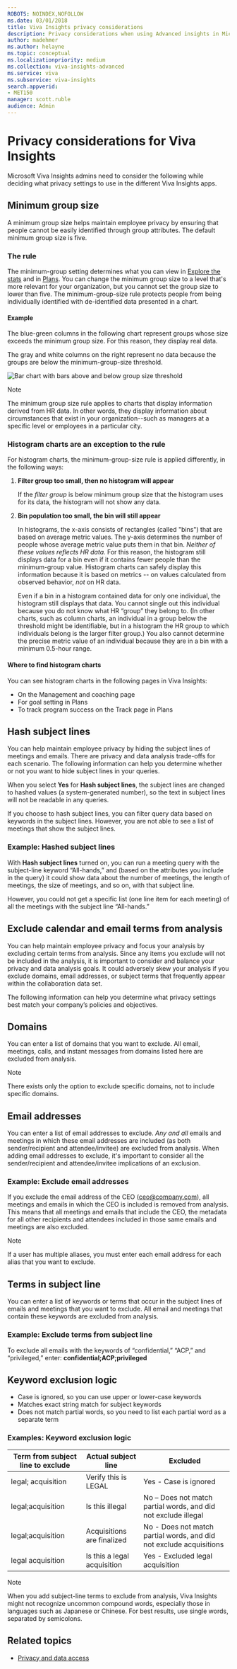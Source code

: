 ```yaml
---
ROBOTS: NOINDEX,NOFOLLOW
ms.date: 03/01/2018
title: Viva Insights privacy considerations
description: Privacy considerations when using Advanced insights in Microsoft Viva Insights to analyze your organizational data 
author: madehmer
ms.author: helayne
ms.topic: conceptual
ms.localizationpriority: medium 
ms.collection: viva-insights-advanced 
ms.service: viva 
ms.subservice: viva-insights 
search.appverid: 
- MET150 
manager: scott.ruble
audience: Admin
---
```


# Privacy considerations for Viva Insights

Microsoft Viva Insights admins need to consider the following while deciding what privacy settings to use in the different Viva Insights apps.

## Minimum group size

A minimum group size helps maintain employee privacy by ensuring that people cannot be easily identified through group attributes. The default minimum group size is five.

### The rule

The minimum-group setting determines what you can view in [Explore the stats](/viva/insights/Use/explore-metrics-week-life?toc=/viva/insights/use/toc.json&bc=/viva/insights/breadcrumb/toc.json) and in [Plans](/viva/insights/Tutorials/solutionsv2-intro?toc=/viva/insights/use/toc.json&bc=/viva/insights/breadcrumb/toc.json). You can change the minimum group size to a level that's more relevant for your organization, but you cannot set the group size to lower than five. The minimum-group-size rule protects people from being individually identified with de-identified data presented in a chart.

#### Example

The blue-green columns in the following chart represent groups whose size exceeds the minimum group size. For this reason, they display real data.

The gray and white columns on the right represent no data because the groups are below the minimum-group-size threshold.

<img src="../Images/WpA/group-size-bars.png" alt="Bar chart with bars above and below group size threshold">

>[!Note]
>The minimum group size rule applies to charts that display information derived from HR data. In other words, they display information about circumstances that exist in your organization--such as managers at a specific level or employees in a particular city.  

### Histogram charts are an exception to the rule

For histogram charts, the minimum-group-size rule is applied differently, in the following ways:

1. **Filter group too small, then no histogram will appear**

   If the _filter group_ is below minimum group size that the histogram uses for its data, the histogram will not show any data.

2. **Bin population too small, the bin will still appear**

   In histograms, the x-axis consists of rectangles (called "bins") that are based on average metric values. The y-axis determines the number of people whose average metric value puts them in that bin. _Neither of these values reflects HR data._ For this reason, the histogram still displays data for a bin even if it contains fewer people than the minimum-group value. Histogram charts can safely display this information because it is based on metrics -- on values calculated from observed behavior, _not_ on HR data.

   Even if a bin in a histogram contained data for only one individual, the histogram still displays that data. You cannot single out this individual because you do not know what HR “group” they belong to. (In other charts, such as column charts, an individual in a group below the threshold might be identifiable, but in a histogram the HR group to which individuals belong is the larger filter group.) You also cannot determine the precise metric value of an individual because they are in a bin with a minimum 0.5-hour range.

#### Where to find histogram charts

You can see histogram charts in the following pages in Viva Insights:

* On the Management and coaching page
* For goal setting in Plans
* To track program success on the Track page in Plans

## Hash subject lines

You can help maintain employee privacy by hiding the subject lines of meetings and emails. There are privacy and data analysis trade-offs for each scenario. The following information can help you determine whether or not you want to hide subject lines in your queries.  

When you select **Yes** for **Hash subject lines**, the subject lines are changed to hashed values (a system-generated number), so the text in subject lines will not be readable in any queries.

If you choose to hash subject lines, you can filter query data based on keywords in the subject lines. However, you are not able to see a list of meetings that show the subject lines.

### Example: Hashed subject lines

With **Hash subject lines** turned on, you can run a meeting query with the subject-line keyword “All-hands,” and (based on the attributes you include in the query) it could show data about the number of meetings, the length of meetings, the size of meetings, and so on, with that subject line.

However, you could not get a specific list (one line item for each meeting) of all the meetings with the subject line “All-hands.”

## Exclude calendar and email terms from analysis

You can help maintain employee privacy and focus your analysis by excluding certain terms from analysis. Since any items you exclude will not be included in the analysis, it is important to  consider and balance your privacy and data analysis goals. It could adversely skew your analysis if you exclude domains, email addresses, or subject terms that frequently appear within the collaboration data set.

The following information can help you determine what privacy settings best match your company’s policies and objectives.

## Domains

You can enter a list of domains that you want to exclude. All email, meetings, calls, and instant messages from domains listed here are excluded from analysis.

> [!Note]
> There exists only the option to exclude specific domains, not to include specific domains.

## Email addresses

You can enter a list of email addresses to exclude. _Any and all_ emails and meetings in which these email addresses are included (as both sender/recipient and attendee/invitee) are excluded from analysis. When adding email addresses to exclude, it's important to consider all the sender/recipient and attendee/invitee implications of an exclusion.

### Example: Exclude email addresses

If you exclude the email address of the CEO (ceo@company.com), all meetings and emails in which the CEO is included is removed from analysis. This means that all meetings and emails that include the CEO, the metadata for all other recipients and attendees included in those same emails and meetings are also excluded.

> [!Note]
> If a user has multiple aliases, you must enter each email address for each alias that you want to exclude.

## Terms in subject line

You can enter a list of keywords or terms that occur in the subject lines of emails and meetings that you want to exclude. All email and meetings that contain these keywords are excluded from analysis.

### Example: Exclude terms from subject line

To exclude all emails with the keywords of “confidential,” “ACP,” and “privileged,” enter: **confidential;ACP;privileged**

## Keyword exclusion logic

* Case is ignored, so you can use upper or lower-case keywords
* Matches exact string match for subject keywords
* Does not match partial words, so you need to list each partial word as a separate term

### Examples: Keyword exclusion logic

Term from subject line to exclude | Actual subject line | Excluded
---------|----------|---------
 legal; acquisition | Verify this is LEGAL | Yes - Case is ignored
 legal;acquisition | Is this illegal | No – Does not match partial words, and did not exclude illegal
 legal;acquisition | Acquisitions are finalized | No - Does not match partial words, and did not exclude acquisitions
 legal acquisition |Is this a legal acquisition | Yes  - Excluded legal acquisition

 >[!Note]
 >When you add subject-line terms to exclude from analysis, Viva Insights might not recognize uncommon compound words, especially those in languages such as Japanese or Chinese. For best results, use single words, separated by semicolons.

## Related topics

* [Privacy and data access](/viva/insights/privacy/privacy-and-data-access?toc=/viva/insights/use/toc.json&bc=/viva/insights/breadcrumb/toc.json)

